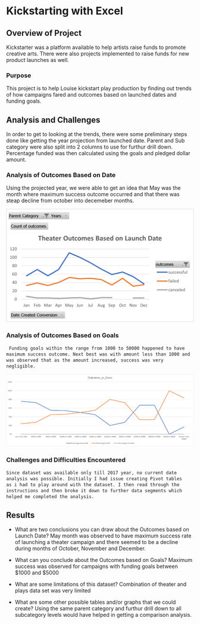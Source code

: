 # Kickstarting with Excel

## Overview of Project
   Kickstarter was a platform available to help artists raise funds to promote creative arts. There were also projects implemented to raise funds for new product launches as well.

### Purpose
   This project is to help Louise kickstart play production by finding out trends of how campaigns fared and outcomes based on  launched dates and funding goals.
  

## Analysis and Challenges
   In order to get to looking at the trends, there were some preliminary steps done like getting the year projection from launched date. Parent and Sub category were also split into 2 columns to use for furthur drill down. Percentage funded was then calculated using the goals and pledged dollar amount.

### Analysis of Outcomes Based on  Date
   Using the projected year, we were able to get an idea that May was the month where maximum success outcome occurred and that there was steap decline from october into decemeber months. 

   ![Theater_Outcomes_Based_on_Launch_Date](Resources/Theater_Outcomes_Based_on_Launch_Date.png)
  
### Analysis of Outcomes Based on Goals

     Funding goals within the range from 1000 to 50000 happened to have maximum success outcome. Next best was with amount less than 1000 and was observed that as the amount increased, success was very negligible.
     
   ![Outcomes_vs_Goals](Resources/Outcomes_vs_Goals.png)


### Challenges and Difficulties Encountered
    Since dataset was available only till 2017 year, no current date analysis was possible. Initially I had issue creating Pivot tables 
    as i had to play around with the dataset. I then read through the instructions and then broke it down to further data segments which 
    helped me completed the analysis.

## Results

- What are two conclusions you can draw about the Outcomes based on Launch Date?
  May month was observed to have maximum success rate of launching a theater campaign and there seemed to be a decline during months of October, November and December.
  
- What can you conclude about the Outcomes based on Goals?
   Maximum success was observed for campaigns with funding goals between $1000 and $5000

- What are some limitations of this dataset?
    Combination of theater and plays data set was very limited

- What are some other possible tables and/or graphs that we could create?
    Using the same parent category and furthur drill down to all subcategory levels would have helped in getting a comparison analysis. 
